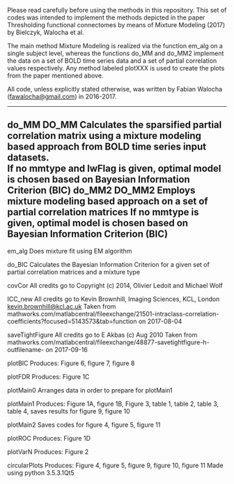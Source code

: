 Please read carefully before using the methods in this repository. This set of codes was intended to implement the methods depicted in the paper Thresholding functional connectomes by means of Mixture Modeling (2017) by Bielczyk, Walocha et al. 

The main method Mixture Modeling is realized via the function em_alg on a single subject level, whereas the functions do_MM and do_MM2 implement the data on a set of BOLD time series data and a set of partial correlation values respectively. Any method labeled plotXXX is used to create the plots from the paper mentioned above.

All code, unless explicitly stated otherwise, was written by Fabian Walocha (fawalocha@gmail.com) in 2016-2017.

----------------
do_MM
	DO_MM Calculates the sparsified partial correlation matrix using a
	mixture modeling based approach from BOLD time series input datasets. 	
	If no mmtype and lwFlag is given, optimal model is chosen based on 
	Bayesian Information Criterion (BIC) 
do_MM2
	DO_MM2 Employs mixture modeling based approach on a set of partial
	correlation matrices
	If no mmtype is given, optimal model is chosen based on Bayesian
	Information Criterion (BIC) 
----------------

em_alg
	Does mixture fit using EM algorithm

do_BIC
	Calculates the Bayesian Information Criterion for a given set
	of partial correlation matrices and a mixture type

covCor
	All credits go to Copyright (c) 2014, Olivier Ledoit and Michael Wolf 

ICC_new
	All credits go to Kevin Brownhill, Imaging Sciences, KCL, London kevin.brownhill@kcl.ac.uk
	Taken from mathworks.com/matlabcentral/fileexchange/21501-intraclass-correlation-coefficients?focused=5143573&tab=function on 2017-08-04

saveTightFigure
	All credits go to E Akbas (c) Aug 2010
	Taken from mathworks.com/matlabcentral/fileexchange/48877-savetightfigure-h-outfilename- on 2017-09-16

plotBIC
	Produces: Figure 6, figure 7, figure 8

plotFDR
	Produces: Figure 1C

plotMain0
	Arranges data in order to prepare for plotMain1

plotMain1
	Produces: Figure 1A, figure 1B, Figure 3, table 1, table 2, table 3,
	table 4, saves results for figure 9, figure 10

plotMain2
	Saves codes for figure 4, figure 5, figure 11

plotROC
	Produces: Figure 1D

plotVarN
	Produces: Figure 2

circularPlots
	Produces: Figure 4, figure 5, figure 9, figure 10, figure 11
	Made using python 3.5.3.1Qt5